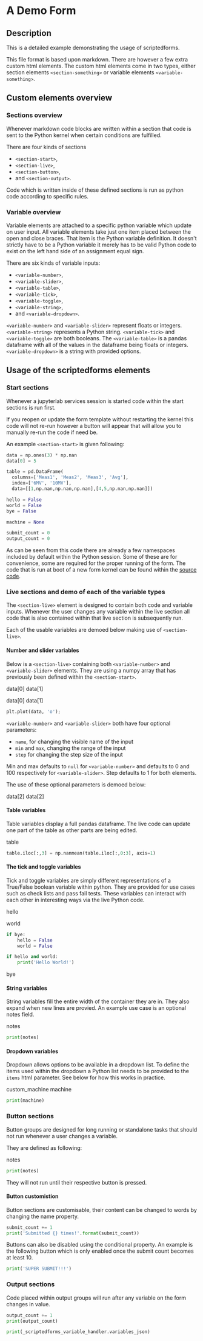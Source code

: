 <!-- markdownlint-disable MD033 -->

# A Demo Form

## Description

This is a detailed example demonstrating the usage of scriptedforms.

This file format is based upon markdown. There are however a few
extra custom html elements. The custom html elements come in two
types, either section elements `<section-something>` or
variable elements `<variable-something>`.

## Custom elements overview

### Sections overview

Whenever markdown code blocks are written within a section that code
is sent to the Python kernel when certain conditions are fulfilled.

There are four kinds of sections

* `<section-start>`,
* `<section-live>`,
* `<section-button>`,
* and `<section-output>`.

Code which is written inside of these defined sections is run
as python code according to specific rules.

### Variable overview

Variable elements are attached to a specific python variable which update on
user input. All variable elements take just one item placed between the
open and close braces. That item is
the Python variable definition. It doesn't strictly have to be a Python variable
it merely has to be valid Python code to exist on the left hand side of an assignment
equal sign.

There are six kinds of variable inputs:

* `<variable-number>`,
* `<variable-slider>`,
* `<variable-table>`,
* `<variable-tick>`,
* `<variable-toggle>`,
* `<variable-string>`,
* and `<variable-dropdown>`.

`<variable-number>` and `<variable-slider>` represent floats or integers.
`<variable-string>` represents a Python string. `<variable-tick>` and `<variable-toggle>`
are both booleans. The `<variable-table>` is a pandas dataframe with all of the values
in the dataframe being floats or integers. `<variable-dropdown>` is a string with provided options.

## Usage of the scriptedforms elements

### Start sections

Whenever a jupyterlab services session is started
code within the start sections is run first.

If you reopen or update the form template without restarting the kernel
this code will not re-run however a button will appear that will allow you to
manually re-run the code if need be.

An example `<section-start>` is given following:

<section-start>

```python
data = np.ones(3) * np.nan
data[0] = 5

table = pd.DataFrame(
  columns=['Meas1', 'Meas2', 'Meas3', 'Avg'],
  index=['6MV', '10MV'],
  data=[[1,np.nan,np.nan,np.nan],[4,5,np.nan,np.nan]])

hello = False
world = False
bye = False

machine = None

submit_count = 0
output_count = 0
```

</section-start>

As can be seen from this code there are already a few namespaces included by
default within the Python session. Some of these are for convenience, some are
required for the proper running of the form. The code that is run at boot of
a new form kernel can be found within the
[source code](https://github.com/SimonBiggs/scriptedforms/blob/master/scriptedforms/src/services/session-start-code.ts).

### Live sections and demo of each of the variable types

The `<section-live>` element is designed to contain both code and variable inputs. Whenever
the user changes any variable within the live section all code that is also
contained within that live section is subsequently run.

Each of the usable variables are demoed below making use of `<section-live>`.

#### Number and slider variables

Below is a `<section-live>` containing both `<variable-number>` and
`<variable-slider>` elements. They are using a numpy array that has previously
been defined within the `<section-start>`.

<section-live>
<variable-number>data[0]</variable-number>
<variable-number>data[1]</variable-number>

<variable-slider>data[0]</variable-slider>
<variable-slider>data[1]</variable-slider>

```python
plt.plot(data, 'o');
```

`<variable-number>` and `<variable-slider>` both have four optional parameters:

* `name`, for changing the visible name of the input
* `min` and `max`, changing the range of the input
* `step` for changing the step size of the input

Min and max defaults to `null` for `<variable-number>` and defaults to 0 and 100
respectively for `<variable-slider>`. Step defaults to 1 for both elements.

The use of these optional parameters is demoed below:

<variable-number name="A custom name" min="0" max="10" step="0.1">data[2]</variable-number>
<variable-slider name="A custom name" min="0" max="10" step="0.1">data[2]</variable-slider>

</section-live>

#### Table variables

Table variables display a full pandas dataframe. The live code can update one
part of the table as other parts are being edited.

<section-live>
<variable-table>table</variable-table>

```python
table.iloc[:,3] = np.nanmean(table.iloc[:,0:3], axis=1)
```

</section-live>

#### The tick and toggle variables

Tick and toggle variables are simply different representations of a True/False
boolean variable within python. They are provided for use cases such as check
lists and pass fail tests. These variables can interact with each other in
interesting ways via the live Python code.

<section-live>
<variable-tick>hello</variable-tick>

<variable-tick>world</variable-tick>

```python
if bye:
    hello = False
    world = False

if hello and world:
    print('Hello World!')
```

<variable-toggle>bye</variable-toggle>
</section-live>

#### String variables

String variables fill the entire width of the container they are in. They also
expand when new lines are provied. An example use case is an optional notes
field.

<section-live>
<variable-string>notes</variable-string>

```python
print(notes)
```

</section-live>

#### Dropdown variables

Dropdown allows options to be available in a dropdown list. To define the items
used within the dropdown a Python list needs to be provided to the `items` html
parameter. See below for how this works in practice.

<section-live>

<variable-string>custom_machine</variable-string>
<variable-dropdown items="[1234, 2345, 'George', custom_machine]">machine</variable-dropdown>

```python
print(machine)
```

</section-live>

### Button sections

Button groups are designed for long running or standalone tasks that
should not run whenever a user changes a variable.

They are defined as following:

<variable-string>notes</variable-string>

<section-button>

```python
print(notes)
```

</section-button>

They will not run until their respective button is pressed.

#### Button customistion

Button sections are customisable, their content can be changed to words by
changing the name property.

<section-button name="Submit">

```python
submit_count += 1
print('Submitted {} times!'.format(submit_count))
```

</section-button>

Buttons can also be disabled using the conditional property. An example is the
following button which is only enabled once the submit count becomes at least
10.

<section-button name="Super Submit" conditional="submit_count >= 10">

```python
print('SUPER SUBMIT!!!')
```

</section-button>

### Output sections

Code placed within output groups will run after any variable on the form
changes in value.

<section-output>

```python
output_count += 1
print(output_count)

print(_scriptedforms_variable_handler.variables_json)
```

</section-output>